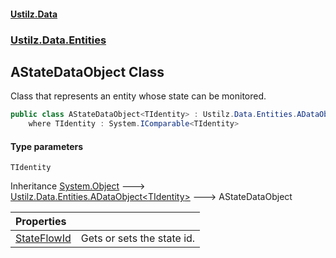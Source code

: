#### [Ustilz.Data](index.md 'index')
### [Ustilz.Data.Entities](Ustilz.Data.Entities.md 'Ustilz.Data.Entities')

## AStateDataObject<TIdentity> Class

Class that represents an entity whose state can be monitored.

```csharp
public class AStateDataObject<TIdentity> : Ustilz.Data.Entities.ADataObject<TIdentity>
    where TIdentity : System.IComparable<TIdentity>
```
#### Type parameters

<a name='Ustilz.Data.Entities.AStateDataObject_TIdentity_.TIdentity'></a>

`TIdentity`

Inheritance [System.Object](https://docs.microsoft.com/en-us/dotnet/api/System.Object 'System.Object') &#129106; [Ustilz.Data.Entities.ADataObject&lt;](Ustilz.Data.Entities.ADataObject_TIdentity_.md 'Ustilz.Data.Entities.ADataObject<TIdentity>')[TIdentity](Ustilz.Data.Entities.AStateDataObject_TIdentity_.md#Ustilz.Data.Entities.AStateDataObject_TIdentity_.TIdentity 'Ustilz.Data.Entities.AStateDataObject<TIdentity>.TIdentity')[&gt;](Ustilz.Data.Entities.ADataObject_TIdentity_.md 'Ustilz.Data.Entities.ADataObject<TIdentity>') &#129106; AStateDataObject<TIdentity>

| Properties | |
| :--- | :--- |
| [StateFlowId](Ustilz.Data.Entities.AStateDataObject_TIdentity_.StateFlowId.md 'Ustilz.Data.Entities.AStateDataObject<TIdentity>.StateFlowId') | Gets or sets the state id. |
